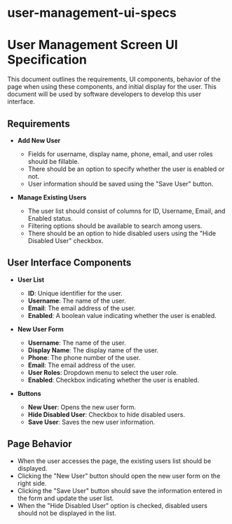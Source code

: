 # user-management-ui-specs
# User Management Screen UI Specification

This document outlines the requirements, UI components, behavior of the page when using these components, and initial display for the user. This document will be used by software developers to develop this user interface.

## Requirements

- **Add New User**
  - Fields for username, display name, phone, email, and user roles should be fillable.
  - There should be an option to specify whether the user is enabled or not.
  - User information should be saved using the "Save User" button.

- **Manage Existing Users**
  - The user list should consist of columns for ID, Username, Email, and Enabled status.
  - Filtering options should be available to search among users.
  - There should be an option to hide disabled users using the "Hide Disabled User" checkbox.

## User Interface Components

- **User List**
  - **ID**: Unique identifier for the user.
  - **Username**: The name of the user.
  - **Email**: The email address of the user.
  - **Enabled**: A boolean value indicating whether the user is enabled.

- **New User Form**
  - **Username**: The name of the user.
  - **Display Name**: The display name of the user.
  - **Phone**: The phone number of the user.
  - **Email**: The email address of the user.
  - **User Roles**: Dropdown menu to select the user role.
  - **Enabled**: Checkbox indicating whether the user is enabled.

- **Buttons**
  - **New User**: Opens the new user form.
  - **Hide Disabled User**: Checkbox to hide disabled users.
  - **Save User**: Saves the new user information.

## Page Behavior

- When the user accesses the page, the existing users list should be displayed.
- Clicking the "New User" button should open the new user form on the right side.
- Clicking the "Save User" button should save the information entered in the form and update the user list.
- When the "Hide Disabled User" option is checked, disabled users should not be displayed in the list.
